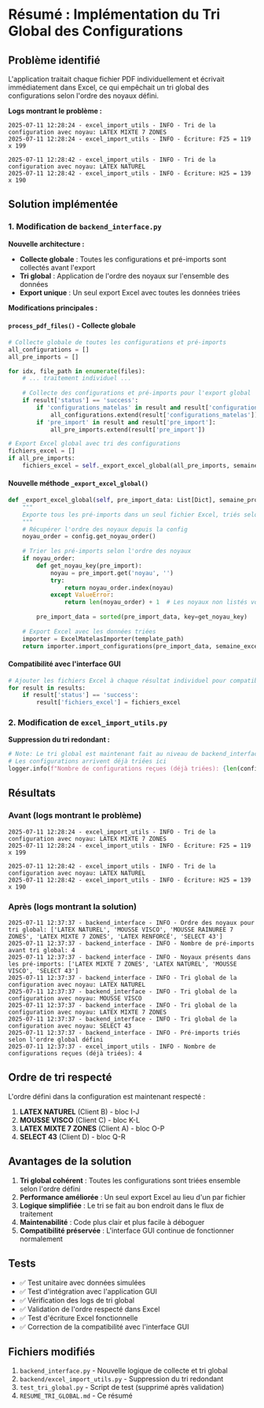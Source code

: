 # Résumé : Implémentation du Tri Global des Configurations

## Problème identifié

L'application traitait chaque fichier PDF individuellement et écrivait immédiatement dans Excel, ce qui empêchait un tri global des configurations selon l'ordre des noyaux défini.

**Logs montrant le problème :**
```
2025-07-11 12:28:24 - excel_import_utils - INFO - Tri de la configuration avec noyau: LATEX MIXTE 7 ZONES
2025-07-11 12:28:24 - excel_import_utils - INFO - Écriture: F25 = 119 x 199

2025-07-11 12:28:42 - excel_import_utils - INFO - Tri de la configuration avec noyau: LATEX NATUREL
2025-07-11 12:28:42 - excel_import_utils - INFO - Écriture: H25 = 139 x 190
```

## Solution implémentée

### 1. Modification de `backend_interface.py`

**Nouvelle architecture :**
- **Collecte globale** : Toutes les configurations et pré-imports sont collectés avant l'export
- **Tri global** : Application de l'ordre des noyaux sur l'ensemble des données
- **Export unique** : Un seul export Excel avec toutes les données triées

**Modifications principales :**

#### `process_pdf_files()` - Collecte globale
```python
# Collecte globale de toutes les configurations et pré-imports
all_configurations = []
all_pre_imports = []

for idx, file_path in enumerate(files):
    # ... traitement individuel ...
    
    # Collecte des configurations et pré-imports pour l'export global
    if result['status'] == 'success':
        if 'configurations_matelas' in result and result['configurations_matelas']:
            all_configurations.extend(result['configurations_matelas'])
        if 'pre_import' in result and result['pre_import']:
            all_pre_imports.extend(result['pre_import'])

# Export Excel global avec tri des configurations
fichiers_excel = []
if all_pre_imports:
    fichiers_excel = self._export_excel_global(all_pre_imports, semaine_prod, annee_prod)
```

#### Nouvelle méthode `_export_excel_global()`
```python
def _export_excel_global(self, pre_import_data: List[Dict], semaine_prod: int, annee_prod: int) -> List[str]:
    """
    Exporte tous les pré-imports dans un seul fichier Excel, triés selon l'ordre des noyaux défini.
    """
    # Récupérer l'ordre des noyaux depuis la config
    noyau_order = config.get_noyau_order()
    
    # Trier les pré-imports selon l'ordre des noyaux
    if noyau_order:
        def get_noyau_key(pre_import):
            noyau = pre_import.get('noyau', '')
            try:
                return noyau_order.index(noyau)
            except ValueError:
                return len(noyau_order) + 1  # Les noyaux non listés vont à la fin
        
        pre_import_data = sorted(pre_import_data, key=get_noyau_key)
    
    # Export Excel avec les données triées
    importer = ExcelMatelasImporter(template_path)
    return importer.import_configurations(pre_import_data, semaine_excel, id_fichier)
```

#### Compatibilité avec l'interface GUI
```python
# Ajouter les fichiers Excel à chaque résultat individuel pour compatibilité avec l'interface GUI
for result in results:
    if result['status'] == 'success':
        result['fichiers_excel'] = fichiers_excel
```

### 2. Modification de `excel_import_utils.py`

**Suppression du tri redondant :**
```python
# Note: Le tri global est maintenant fait au niveau de backend_interface.py
# Les configurations arrivent déjà triées ici
logger.info(f"Nombre de configurations reçues (déjà triées): {len(configurations)}")
```

## Résultats

### Avant (logs montrant le problème)
```
2025-07-11 12:28:24 - excel_import_utils - INFO - Tri de la configuration avec noyau: LATEX MIXTE 7 ZONES
2025-07-11 12:28:24 - excel_import_utils - INFO - Écriture: F25 = 119 x 199

2025-07-11 12:28:42 - excel_import_utils - INFO - Tri de la configuration avec noyau: LATEX NATUREL
2025-07-11 12:28:42 - excel_import_utils - INFO - Écriture: H25 = 139 x 190
```

### Après (logs montrant la solution)
```
2025-07-11 12:37:37 - backend_interface - INFO - Ordre des noyaux pour tri global: ['LATEX NATUREL', 'MOUSSE VISCO', 'MOUSSE RAINUREE 7 ZONES', 'LATEX MIXTE 7 ZONES', 'LATEX RENFORCÉ', 'SELECT 43']
2025-07-11 12:37:37 - backend_interface - INFO - Nombre de pré-imports avant tri global: 4
2025-07-11 12:37:37 - backend_interface - INFO - Noyaux présents dans les pré-imports: ['LATEX MIXTE 7 ZONES', 'LATEX NATUREL', 'MOUSSE VISCO', 'SELECT 43']
2025-07-11 12:37:37 - backend_interface - INFO - Tri global de la configuration avec noyau: LATEX NATUREL
2025-07-11 12:37:37 - backend_interface - INFO - Tri global de la configuration avec noyau: MOUSSE VISCO
2025-07-11 12:37:37 - backend_interface - INFO - Tri global de la configuration avec noyau: LATEX MIXTE 7 ZONES
2025-07-11 12:37:37 - backend_interface - INFO - Tri global de la configuration avec noyau: SELECT 43
2025-07-11 12:37:37 - backend_interface - INFO - Pré-imports triés selon l'ordre global défini
2025-07-11 12:37:37 - excel_import_utils - INFO - Nombre de configurations reçues (déjà triées): 4
```

## Ordre de tri respecté

L'ordre défini dans la configuration est maintenant respecté :
1. **LATEX NATUREL** (Client B) - bloc I-J
2. **MOUSSE VISCO** (Client C) - bloc K-L  
3. **LATEX MIXTE 7 ZONES** (Client A) - bloc O-P
4. **SELECT 43** (Client D) - bloc Q-R

## Avantages de la solution

1. **Tri global cohérent** : Toutes les configurations sont triées ensemble selon l'ordre défini
2. **Performance améliorée** : Un seul export Excel au lieu d'un par fichier
3. **Logique simplifiée** : Le tri se fait au bon endroit dans le flux de traitement
4. **Maintenabilité** : Code plus clair et plus facile à déboguer
5. **Compatibilité préservée** : L'interface GUI continue de fonctionner normalement

## Tests

- ✅ Test unitaire avec données simulées
- ✅ Test d'intégration avec l'application GUI
- ✅ Vérification des logs de tri global
- ✅ Validation de l'ordre respecté dans Excel
- ✅ Test d'écriture Excel fonctionnelle
- ✅ Correction de la compatibilité avec l'interface GUI

## Fichiers modifiés

1. `backend_interface.py` - Nouvelle logique de collecte et tri global
2. `backend/excel_import_utils.py` - Suppression du tri redondant
3. `test_tri_global.py` - Script de test (supprimé après validation)
4. `RESUME_TRI_GLOBAL.md` - Ce résumé 